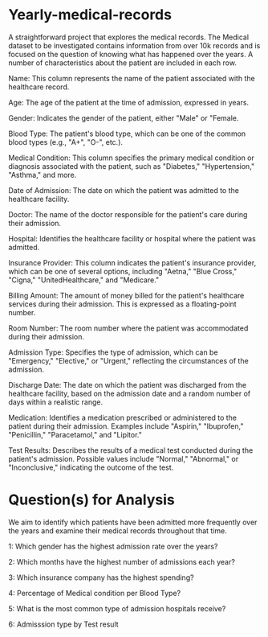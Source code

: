 # Yearly-medical-records
A straightforward project that explores the medical records.
The Medical  dataset to be investigated contains information from over 10k records and is focused on the question of knowing what has happened over the years. A number of characteristics about the patient are included in each row.


Name: This column represents the name of the patient associated with the healthcare record.

Age: The age of the patient at the time of admission, expressed in years.

Gender: Indicates the gender of the patient, either "Male" or "Female.

Blood Type: The patient's blood type, which can be one of the common blood types (e.g., "A+", "O-", etc.).

Medical Condition: This column specifies the primary medical condition or diagnosis associated with the patient, such as "Diabetes," "Hypertension," "Asthma," and more.

Date of Admission: The date on which the patient was admitted to the healthcare facility.

Doctor: The name of the doctor responsible for the patient's care during their admission.

Hospital: Identifies the healthcare facility or hospital where the patient was admitted.

Insurance Provider: This column indicates the patient's insurance provider, which can be one of several options, including "Aetna," "Blue Cross," "Cigna," "UnitedHealthcare," and "Medicare."

Billing Amount: The amount of money billed for the patient's healthcare services during their admission. This is expressed as a floating-point number.

Room Number: The room number where the patient was accommodated during their admission.

Admission Type: Specifies the type of admission, which can be "Emergency," "Elective," or "Urgent," reflecting the circumstances of the admission.

Discharge Date: The date on which the patient was discharged from the healthcare facility, based on the admission date and a random number of days within a realistic range.

Medication: Identifies a medication prescribed or administered to the patient during their admission. Examples include "Aspirin," "Ibuprofen," "Penicillin," "Paracetamol," and "Lipitor."

Test Results: Describes the results of a medical test conducted during the patient's admission. Possible values include "Normal," "Abnormal," or "Inconclusive," indicating the outcome of the test.

# Question(s) for Analysis
We aim to identify which patients have been admitted more frequently over the years and examine their medical records throughout that time.

1: Which gender has the highest admission rate over the years?

2: Which months have the highest number of admissions each year?

3: Which insurance company has the highest spending?

4: Percentage of Medical condition per Blood Type?

5: What is the most common type of admission hospitals receive?

6: Admisssion type by Test result
